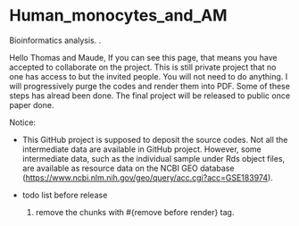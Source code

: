 # Human_monocytes_and_AM
 Bioinformatics analysis. .
 
 Hello Thomas and Maude, 
 If you can see this page, that means you have accepted to collaborate on the project. This is still private project that no one has access to but the invited people. 
 You will not need to do anything. I will progressively purge the codes and render them into PDF. Some of these steps has alread been done. 
 The final project will be released to public once paper done. 
 
 Notice: 
 - This GitHub project is supposed to deposit the source codes. Not all the intermediate data are available in GitHub project. However, some intermediate data, such as the individual sample under Rds object files, are available as resource data on the NCBI GEO database (https://www.ncbi.nlm.nih.gov/geo/query/acc.cgi?acc=GSE183974). 
 
 
  - todo list before release
  
  	1. remove the chunks with #{remove before render} tag. 
  	
